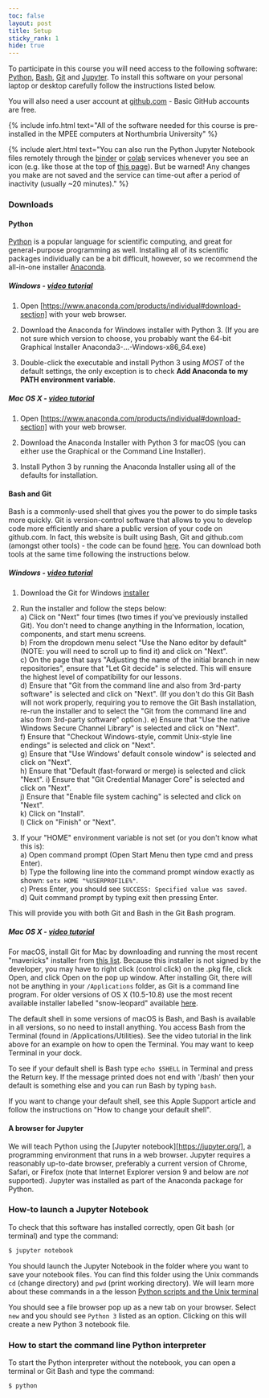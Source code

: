 ```yaml
---
toc: false
layout: post
title: Setup
sticky_rank: 1
hide: true
---
```

  
To participate in this course you will need access to the following software: [Python](https://www.python.org/), [Bash](https://www.gnu.org/software/bash/), [Git](https://git-scm.com/) and [Jupyter](https://jupyter.org/).
To install this software on your personal laptop or desktop carefully follow the instructions listed below. 

You will also need a user account at [github.com](https://github.com) - Basic GitHub accounts are free.

{% include info.html text="All of the software needed for this course is pre-installed in the MPEE computers at Northumbria University" %}

{% include alert.html text="You can also run the Python Jupyter Notebook files remotely through the [binder](https://mybinder.org/) or [colab](https://colab.research.google.com) services whenever you see an icon (e.g. like those at the top of [this page](https://nu-cem.github.io/CompPhys/2021/08/02/01-Running_Python)). But be warned! Any changes you make are not saved and the service can time-out after a period of inactivity (usually ~20 minutes)." %}

### Downloads

#### Python 

[Python](https://www.python.org/) is a popular language for scientific computing, and great for
general-purpose programming as well. Installing all of its scientific packages
individually can be a bit difficult, however, so we recommend the all-in-one
installer [Anaconda](https://www.anaconda.com/).

##### Windows - [video tutorial](https://youtu.be/TcSAln46u9U)

1. Open [https://www.anaconda.com/products/individual#download-section] with your web browser.

2. Download the Anaconda for Windows installer with Python 3. (If you are not sure which version to choose, you probably want the 64-bit Graphical Installer Anaconda3-...-Windows-x86_64.exe)

3. Double-click the executable and install Python 3 using _MOST_ of the
   default settings, the only exception is to check **Add Anaconda to my PATH environment variable**.

##### Mac OS X - [video tutorial](https://youtu.be/TcSAln46u9U)

1. Open [https://www.anaconda.com/products/individual#download-section]
   with your web browser.

2. Download the Anaconda Installer with Python 3 for macOS (you can either use the Graphical or the Command Line Installer).

3. Install Python 3 by running the Anaconda Installer using all of the defaults for installation.
        
#### Bash and Git

Bash is a commonly-used shell that gives you the power to do simple tasks more quickly.
Git is version-control software that allows to you to develop code more efficiently and share a public version of your code on github.com. 
In fact, this website is built using Bash, Git and github.com (amongst other tools) - the code can be found [here](https://github.com/NU-CEM/CompPhys).
You can download both tools at the same time following the instructions below.

#####  Windows - [video tutorial](https://youtu.be/339AEqk9c-8) 

1. Download the Git for Windows [installer](https://gitforwindows.org)
2. Run the installer and follow the steps below:  
    a) Click on "Next" four times (two times if you've previously installed Git). You don't need to change anything in the Information, location, components, and start menu screens.    
    b) From the dropdown menu select "Use the Nano editor by default" (NOTE: you will need to scroll up to find it) and click on "Next".    
    c) On the page that says "Adjusting the name of the initial branch in new repositories", ensure that "Let Git decide" is selected. This will ensure the highest level of compatibility for our lessons.  
        d) Ensure that "Git from the command line and also from 3rd-party software" is selected and click on "Next". (If you don't do this Git Bash will not work properly, requiring you to remove the Git Bash installation, re-run the installer and to select the "Git from the command line and also from 3rd-party software" option.). 
        e) Ensure that "Use the native Windows Secure Channel Library" is selected and click on "Next".  
        f) Ensure that "Checkout Windows-style, commit Unix-style line endings" is selected and click on "Next".  
        g) Ensure that "Use Windows' default console window" is selected and click on "Next".  
        h) Ensure that "Default (fast-forward or merge) is selected and click "Next". 
        i) Ensure that "Git Credential Manager Core" is selected and click on "Next".  
        j) Ensure that "Enable file system caching" is selected and click on "Next".  
        k) Click on "Install".  
        l) Click on "Finish" or "Next".  
        
 3. If your "HOME" environment variable is not set (or you don't know what this is):     
        a) Open command prompt (Open Start Menu then type cmd and press Enter).    
        b) Type the following line into the command prompt window exactly as shown: `setx HOME "%USERPROFILE%"`.    
        c) Press Enter, you should see `SUCCESS: Specified value was saved`.     
        d) Quit command prompt by typing exit then pressing Enter.    

This will provide you with both Git and Bash in the Git Bash program.

##### Mac OS X - [video tutorial](https://youtu.be/9LQhwETCdwY)

For macOS, install Git for Mac by downloading and running the most recent "mavericks" installer from [this list](https://sourceforge.net/projects/git-osx-installer/files/). Because this installer is not signed by the developer, you may have to right click (control click) on the .pkg file, click Open, and click Open on the pop up window. After installing Git, there will not be anything in your `/Applications` folder, as Git is a command line program. For older versions of OS X (10.5-10.8) use the most recent available installer labelled "snow-leopard" available [here](http://sourceforge.net/projects/git-osx-installer/files/). 

The default shell in some versions of macOS is Bash, and Bash is available in all versions, so no need to install anything. You access Bash from the Terminal (found in /Applications/Utilities). See the video tutorial in the link above for an example on how to open the Terminal. You may want to keep Terminal in your dock.

To see if your default shell is Bash type `echo $SHELL` in Terminal and press the Return key. If the message printed does not end with '/bash' then your default is something else and you can run Bash by typing `bash`.

If you want to change your default shell, see this Apple Support article and follow the instructions on "How to change your default shell". 

#### A browser for Jupyter

We will teach Python using the [Jupyter notebook][https://jupyter.org/], a 
programming environment that runs in a web browser. Jupyter requires a reasonably 
up-to-date browser, preferably a current version of Chrome, Safari, or Firefox 
(note that Internet Explorer version 9 and below are *not* supported). Jupyter was installed as part of the Anaconda package for Python.

### How-to launch a Jupyter Notebook

To check that this software has installed correctly, open Git bash (or terminal) and type the command:

~~~bash
$ jupyter notebook
~~~

You should launch the Jupyter Notebook in the folder where you want to save your notebook files. You can find this folder using the Unix commands `cd` (change directory) and `pwd` (print working directory). We will learn more about these commands in a the lesson [Python scripts and the Unix terminal](https://nu-cem.github.io/CompPhys/2021/08/02/Scripting.md)

You should see a file browser pop up as a new tab on your browser. Select `new` and you should see `Python 3` listed as an option. Clicking on this will create a new Python 3 notebook file.

### How to start the command line Python interpreter

To start the Python interpreter without the notebook, you can open a terminal 
or Git Bash and type the command:

~~~bash
$ python
~~~

